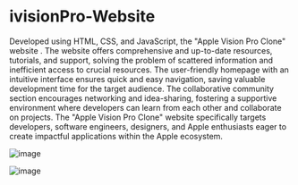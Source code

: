 # ivisionPro-Website

Developed using HTML, CSS, and JavaScript, the "Apple Vision Pro Clone" website .
The website offers comprehensive and up-to-date resources, tutorials, and support, solving the problem of scattered information and inefficient access to crucial resources.
The user-friendly homepage with an intuitive interface ensures quick and easy navigation, saving valuable development time for the target audience.
The collaborative community section encourages networking and idea-sharing, fostering a supportive environment where developers can learn from each other and collaborate on projects.
The "Apple Vision Pro Clone" website specifically targets developers, software engineers, designers, and Apple enthusiasts eager to create impactful applications within the Apple ecosystem.

![image](https://github.com/deeparsh7/ivisionPro-Website-/assets/121679549/0d097bf2-2889-415a-a5c9-3a65be692786)

![image](https://github.com/deeparsh7/ivisionPro-Website-/assets/121679549/7de95503-2d8f-4a82-9e18-f809a5e126ea)



